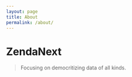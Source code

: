 ```yaml
---
layout: page
title: About
permalink: /about/
---
```


# ZendaNext

>Focusing on democritizing data of all kinds.



[zendanext-organization]: https://github.com/zendanext
